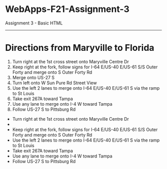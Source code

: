 # WebApps-F21-Assignment-3
Assignment 3 - Basic HTML
<hr>
<h1>Directions from Maryville to Florida</h1>
<section>
<ol>
<li>Turn right at the 1st cross street onto Maryville Centre Dr</li>
<li>Keep right at the fork, follow signs for I-64 E/US-40 E/US-61 S/S Outer Forty and merge onto S Outer Forty Rd</li>
   <li> Merge onto US-27 S</li>
   <li>Turn left onto W Sun Pure Rd Street View</li>
<li>Use the left 2 lanes to merge onto I-64 E/US-40 E/US-61 S via the ramp to St Louis</li>
<li>Take exit 267A toward Tampa</li>
<li>Use any lane to merge onto I-4 W toward Tampa</li>
<li>Follow US-27 S to Pittsburg Rd</li>   
</ol>

<ul>
<li>Turn right at the 1st cross street onto Maryville Centre Dr<li>
<li>Keep right at the fork, follow signs for I-64 E/US-40 E/US-61 S/S Outer Forty and merge onto S Outer Forty Rd</li>
<li>Use the left 2 lanes to merge onto I-64 E/US-40 E/US-61 S via the ramp to St Louis</li>
<li>Take exit 267A toward Tampa</li>
<li>Use any lane to merge onto I-4 W toward Tampa</li>
<li>Follow US-27 S to Pittsburg Rd</li>
</ul>
</section>


